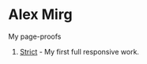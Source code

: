 # Alex Mirg
My page-proofs

1. [Strict](https://alexmirg.github.io/StrictAdaptive/) - My first full responsive work.
